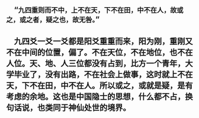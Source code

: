 &emsp;“``九四重则而不中，上不在天，下不在田，中不在人，故或之，或之者，疑之也，故无咎。``”
---
&emsp;九四爻一爻一爻都是阳爻重重而来，阳为刚，重刚又不在中间的位置，偏了。不在天位，不在地位，也不在人位。天、地、人三位都没有占到，比方一个青年，大学毕业了，没有出路，不在社会上做事，这时就上不在天，下不在田，中不在人。所以或之，或就是疑，是有考虑的余地。这也是中国隐士的思想，什么都不占，换句话说，也类同于神仙处世的境界。
---
